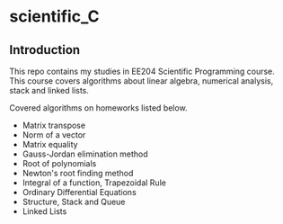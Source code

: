 # scientific_C

##  Introduction
This repo contains my studies in EE204 Scientific Programming course. This course covers algorithms about linear algebra, numerical analysis, stack and linked lists.

Covered algorithms on homeworks listed below.

* Matrix transpose
* Norm of a vector
* Matrix equality
* Gauss-Jordan elimination method
* Root of polynomials
* Newton's root finding method
* Integral of a function, Trapezoidal Rule
* Ordinary Differential Equations
* Structure, Stack and Queue
* Linked Lists
